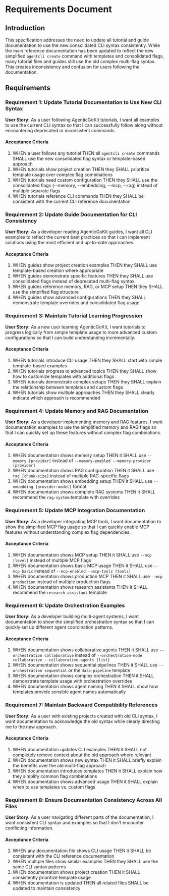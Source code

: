 # Requirements Document

## Introduction

This specification addresses the need to update all tutorial and guide documentation to use the new consolidated CLI syntax consistently. While the main reference documentation has been updated to reflect the new simplified `agentcli create` command with templates and consolidated flags, many tutorial files and guides still use the old complex multi-flag syntax. This creates inconsistency and confusion for users following the documentation.

## Requirements

### Requirement 1: Update Tutorial Documentation to Use New CLI Syntax

**User Story:** As a user following AgenticGoKit tutorials, I want all examples to use the current CLI syntax so that I can successfully follow along without encountering deprecated or inconsistent commands.

#### Acceptance Criteria

1. WHEN a user follows any tutorial THEN all `agentcli create` commands SHALL use the new consolidated flag syntax or template-based approach
2. WHEN tutorials show project creation THEN they SHALL prioritize template usage over complex flag combinations
3. WHEN tutorials need custom configuration THEN they SHALL use the consolidated flags (--memory, --embedding, --mcp, --rag) instead of multiple separate flags
4. WHEN tutorials reference CLI commands THEN they SHALL be consistent with the current CLI reference documentation

### Requirement 2: Update Guide Documentation for CLI Consistency

**User Story:** As a developer reading AgenticGoKit guides, I want all CLI examples to reflect the current best practices so that I can implement solutions using the most efficient and up-to-date approaches.

#### Acceptance Criteria

1. WHEN guides show project creation examples THEN they SHALL use template-based creation where appropriate
2. WHEN guides demonstrate specific features THEN they SHALL use consolidated flags instead of deprecated multi-flag syntax
3. WHEN guides reference memory, RAG, or MCP setup THEN they SHALL use the simplified flag structure
4. WHEN guides show advanced configurations THEN they SHALL demonstrate template overrides and consolidated flag usage

### Requirement 3: Maintain Tutorial Learning Progression

**User Story:** As a new user learning AgenticGoKit, I want tutorials to progress logically from simple template usage to more advanced custom configurations so that I can build understanding incrementally.

#### Acceptance Criteria

1. WHEN tutorials introduce CLI usage THEN they SHALL start with simple template-based examples
2. WHEN tutorials progress to advanced topics THEN they SHALL show how to customize templates with additional flags
3. WHEN tutorials demonstrate complex setups THEN they SHALL explain the relationship between templates and custom flags
4. WHEN tutorials show multiple approaches THEN they SHALL clearly indicate which approach is recommended

### Requirement 4: Update Memory and RAG Documentation

**User Story:** As a developer implementing memory and RAG features, I want documentation examples to use the simplified memory and RAG flags so that I can quickly set up these features without complex flag combinations.

#### Acceptance Criteria

1. WHEN documentation shows memory setup THEN it SHALL use `--memory [provider]` instead of `--memory-enabled --memory-provider [provider]`
2. WHEN documentation shows RAG configuration THEN it SHALL use `--rag [chunk-size]` instead of multiple RAG-specific flags
3. WHEN documentation shows embedding setup THEN it SHALL use `--embedding [provider:model]` format
4. WHEN documentation shows complete RAG systems THEN it SHALL recommend the `rag-system` template with overrides

### Requirement 5: Update MCP Integration Documentation

**User Story:** As a developer integrating MCP tools, I want documentation to show the simplified MCP flag usage so that I can quickly enable MCP features without understanding complex flag dependencies.

#### Acceptance Criteria

1. WHEN documentation shows MCP setup THEN it SHALL use `--mcp [level]` instead of multiple MCP flags
2. WHEN documentation shows basic MCP usage THEN it SHALL use `--mcp basic` instead of `--mcp-enabled --mcp-tools [tools]`
3. WHEN documentation shows production MCP THEN it SHALL use `--mcp production` instead of multiple production flags
4. WHEN documentation shows research assistants THEN it SHALL recommend the `research-assistant` template

### Requirement 6: Update Orchestration Examples

**User Story:** As a developer building multi-agent systems, I want documentation to show the simplified orchestration syntax so that I can quickly set up different agent coordination patterns.

#### Acceptance Criteria

1. WHEN documentation shows collaborative agents THEN it SHALL use `--orchestration collaborative` instead of `--orchestration-mode collaborative --collaborative-agents [list]`
2. WHEN documentation shows sequential pipelines THEN it SHALL use `--orchestration sequential` or the `data-pipeline` template
3. WHEN documentation shows complex orchestration THEN it SHALL demonstrate template usage with orchestration overrides
4. WHEN documentation shows agent naming THEN it SHALL show how templates provide sensible agent names automatically

### Requirement 7: Maintain Backward Compatibility References

**User Story:** As a user with existing projects created with old CLI syntax, I want documentation to acknowledge the old syntax while clearly directing me to the new approach.

#### Acceptance Criteria

1. WHEN documentation updates CLI examples THEN it SHALL not completely remove context about the old approach where relevant
2. WHEN documentation shows new syntax THEN it SHALL briefly explain the benefits over the old multi-flag approach
3. WHEN documentation introduces templates THEN it SHALL explain how they simplify common flag combinations
4. WHEN documentation shows advanced usage THEN it SHALL explain when to use templates vs. custom flags

### Requirement 8: Ensure Documentation Consistency Across All Files

**User Story:** As a user navigating different parts of the documentation, I want consistent CLI syntax and examples so that I don't encounter conflicting information.

#### Acceptance Criteria

1. WHEN any documentation file shows CLI usage THEN it SHALL be consistent with the CLI reference documentation
2. WHEN multiple files show similar examples THEN they SHALL use the same CLI syntax patterns
3. WHEN documentation shows project creation THEN it SHALL consistently prioritize template usage
4. WHEN documentation is updated THEN all related files SHALL be updated to maintain consistency